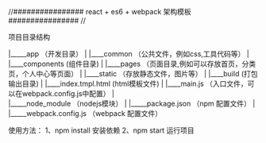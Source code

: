 //################ react + es6 + webpack 架构模板 ################ //


项目目录结构

|_____app （开发目录）
|      |____common （公共文件，例如css,工具代码等）
|      |____components  (组件目录)
|      |____pages （页面目录,例如可以存放首页，分类页，个人中心等页面）
|      |____static （存放静态文件，图片等）
|      |____build (打包输出目录)
|      |____index.tmpl.html (html模板文件)
|      |____main.js （入口文件，可以在webpack.config.js中配置）
|      
|_____node_module （nodejs模块）
|
|_____package.json （npm 配置文件）
|
|_____webpack.config.js （webpack 配置文件）

使用方法：
1、npm install 安装依赖
2、npm start 运行项目
